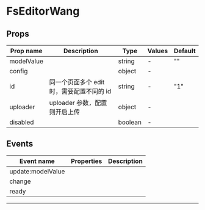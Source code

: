 # FsEditorWang

## Props

| Prop name  | Description                               | Type    | Values | Default |
| ---------- | ----------------------------------------- | ------- | ------ | ------- |
| modelValue |                                           | string  | -      | ""      |
| config     |                                           | object  | -      |         |
| id         | 同一个页面多个 edit 时，需要配置不同的 id | string  | -      | "1"     |
| uploader   | uploader 参数，配置则开启上传             | object  | -      |         |
| disabled   |                                           | boolean | -      |         |

## Events

| Event name        | Properties | Description |
| ----------------- | ---------- | ----------- |
| update:modelValue |            |
| change            |            |
| ready             |            |

---
